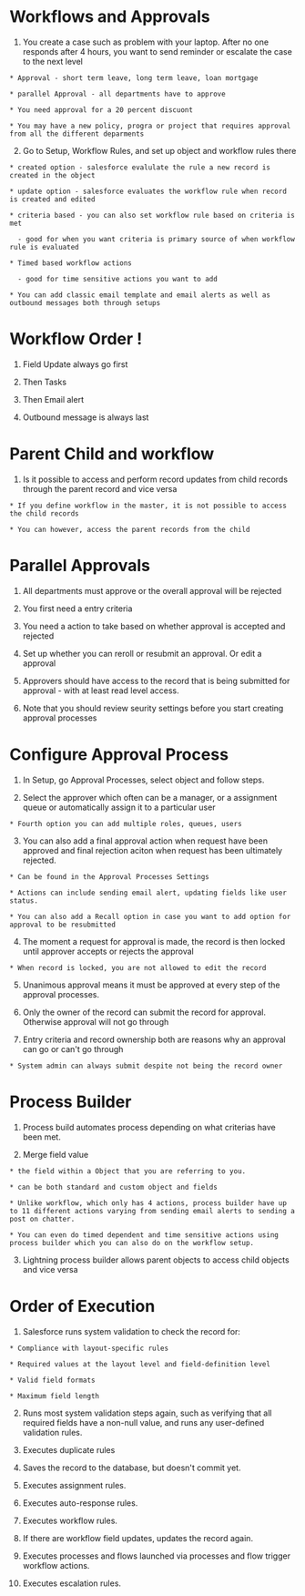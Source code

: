 # Workflows and Approvals

  1. You create a case such as problem with your laptop. After no one responds after 4 hours, you want to send reminder or escalate the case to the next level 

    * Approval - short term leave, long term leave, loan mortgage

    * parallel Approval - all departments have to approve 

    * You need approval for a 20 percent discuont

    * You may have a new policy, progra or project that requires approval from all the different deparments


  2. Go to Setup, Workflow Rules, and set up object and workflow rules there 

    * created option - salesforce evalulate the rule a new record is created in the object

    * update option - salesforce evaluates the workflow rule when record is created and edited 

    * criteria based - you can also set workflow rule based on criteria is met

      - good for when you want criteria is primary source of when workflow rule is evaluated 

    * Timed based workflow actions 

      - good for time sensitive actions you want to add 

    * You can add classic email template and email alerts as well as outbound messages both through setups

# Workflow Order !

  1. Field Update always go first 

  2. Then Tasks 

  3. Then Email alert

  4. Outbound message is always last

# Parent Child and workflow

  1. Is it possible to access and perform record updates from child records through the parent record and vice versa

    * If you define workflow in the master, it is not possible to access the child records

    * You can however, access the parent records from the child 

# Parallel Approvals

  1. All departments must approve or the overall approval will be rejected 

  2. You first need a entry criteria

  3. You need a action to take based on whether approval is accepted and rejected

  4. Set up whether you can reroll or resubmit an approval. Or edit a approval 

  5. Approvers should have access to the record that is being submitted for approval - with at least read level access. 

  6. Note that you should review seurity settings before you start creating approval processes

# Configure Approval Process

  1. In Setup, go Approval Processes, select object and follow steps.

  2. Select the approver which often can be a manager, or a assignment queue or automatically assign it to a particular user

    * Fourth option you can add multiple roles, queues, users 

  3. You can also add a final approval action when request have been approved and final rejection aciton when request has been ultimately rejected. 

    * Can be found in the Approval Processes Settings 

    * Actions can include sending email alert, updating fields like user status. 

    * You can also add a Recall option in case you want to add option for approval to be resubmitted 

  4. The moment a request for approval is made, the record is then locked until approver accepts or rejects the approval

    * When record is locked, you are not allowed to edit the record

  5. Unanimous approval means it must be approved at every step of the approval processes. 

  6. Only the owner of the record can submit the record for approval. Otherwise approval will not go through

  7. Entry criteria and record ownership both are reasons why an approval can go or can't go through

    * System admin can always submit despite not being the record owner 

# Process Builder 

  1. Process build automates process depending on what criterias have been met. 

  2. Merge field value

    * the field within a Object that you are referring to you. 

    * can be both standard and custom object and fields

    * Unlike workflow, which only has 4 actions, process builder have up to 11 different actions varying from sending email alerts to sending a post on chatter. 

    * You can even do timed dependent and time sensitive actions using process builder which you can also do on the workflow setup. 

  3. Lightning process builder allows parent objects to access child objects and vice versa

# Order of Execution

  1. Salesforce runs system validation to check the record for:

    * Compliance with layout-specific rules
 
    * Required values at the layout level and field-definition level

    * Valid field formats

    * Maximum field length

  2. Runs most system validation steps again, such as verifying that all required fields have a non-null value, and runs any user-defined validation rules.

  3. Executes duplicate rules

  4. Saves the record to the database, but doesn't commit yet.

  5. Executes assignment rules.
  
  6. Executes auto-response rules.

  7. Executes workflow rules.

  8. If there are workflow field updates, updates the record again.

  9. Executes processes and flows launched via processes and flow trigger workflow actions.

  10. Executes escalation rules.

